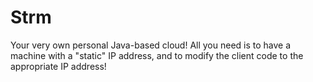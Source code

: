 # Strm
Your very own personal Java-based cloud! All you need is to have a machine with a "static" IP address, and to modify the client code to the appropriate IP address!
